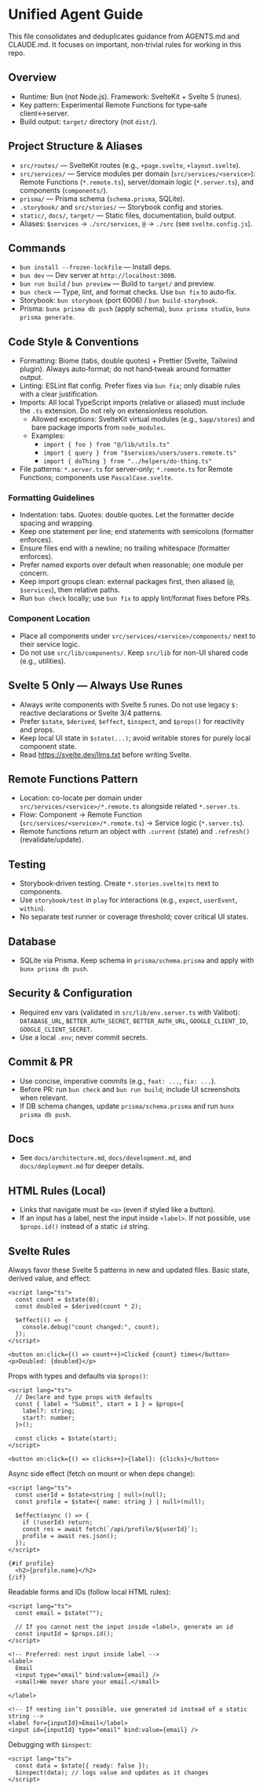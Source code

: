 # Unified Agent Guide

This file consolidates and deduplicates guidance from AGENTS.md and CLAUDE.md. It focuses on important, non‑trivial rules for working in this repo.

## Overview
- Runtime: Bun (not Node.js). Framework: SvelteKit + Svelte 5 (runes).
- Key pattern: Experimental Remote Functions for type‑safe client↔server.
- Build output: `target/` directory (not `dist/`).

## Project Structure & Aliases
- `src/routes/` — SvelteKit routes (e.g., `+page.svelte`, `+layout.svelte`).
- `src/services/` — Service modules per domain (`src/services/<service>`): Remote Functions (`*.remote.ts`), server/domain logic (`*.server.ts`), and components (`components/`).
- `prisma/` — Prisma schema (`schema.prisma`, SQLite).
- `.storybook/` and `src/stories/` — Storybook config and stories.
- `static/`, `docs/`, `target/` — Static files, documentation, build output.
- Aliases: `$services` → `./src/services`, `@` → `./src` (see `svelte.config.js`).

## Commands
- `bun install --frozen-lockfile` — Install deps.
- `bun dev` — Dev server at `http://localhost:3000`.
- `bun run build` / `bun preview` — Build to `target/` and preview.
- `bun check` — Type, lint, and format checks. Use `bun fix` to auto‑fix.
- Storybook: `bun storybook` (port 6006) / `bun build-storybook`.
- Prisma: `bunx prisma db push` (apply schema), `bunx prisma studio`, `bunx prisma generate`.

## Code Style & Conventions
- Formatting: Biome (tabs, double quotes) + Prettier (Svelte, Tailwind plugin). Always auto‑format; do not hand‑tweak around formatter output.
- Linting: ESLint flat config. Prefer fixes via `bun fix`; only disable rules with a clear justification.
- Imports: All local TypeScript imports (relative or aliased) must include the `.ts` extension. Do not rely on extensionless resolution.
  - Allowed exceptions: SvelteKit virtual modules (e.g., `$app/stores`) and bare package imports from `node_modules`.
  - Examples:
    - `import { foo } from "@/lib/utils.ts"`
    - `import { query } from "$services/users/users.remote.ts"`
    - `import { doThing } from "../helpers/do-thing.ts"`
- File patterns: `*.server.ts` for server‑only; `*.remote.ts` for Remote Functions; components use `PascalCase.svelte`.

### Formatting Guidelines
- Indentation: tabs. Quotes: double quotes. Let the formatter decide spacing and wrapping.
- Keep one statement per line; end statements with semicolons (formatter enforces).
- Ensure files end with a newline; no trailing whitespace (formatter enforces).
- Prefer named exports over default when reasonable; one module per concern.
- Keep import groups clean: external packages first, then aliased (`@`, `$services`), then relative paths.
- Run `bun check` locally; use `bun fix` to apply lint/format fixes before PRs.

### Component Location
- Place all components under `src/services/<service>/components/` next to their service logic.
- Do not use `src/lib/components/`. Keep `src/lib` for non-UI shared code (e.g., utilities).

## Svelte 5 Only — Always Use Runes
- Always write components with Svelte 5 runes. Do not use legacy `$:` reactive declarations or Svelte 3/4 patterns.
- Prefer `$state`, `$derived`, `$effect`, `$inspect`, and `$props()` for reactivity and props.
- Keep local UI state in `$state(...)`; avoid writable stores for purely local component state.
- Read https://svelte.dev/llms.txt before writing Svelte.

## Remote Functions Pattern
- Location: co-locate per domain under `src/services/<service>/*.remote.ts` alongside related `*.server.ts`.
- Flow: Component → Remote Function (`src/services/<service>/*.remote.ts`) → Service logic (`*.server.ts`).
- Remote functions return an object with `.current` (state) and `.refresh()` (revalidate/update).

## Testing
- Storybook‑driven testing. Create `*.stories.svelte|ts` next to components.
- Use `storybook/test` in `play` for interactions (e.g., `expect`, `userEvent`, `within`).
- No separate test runner or coverage threshold; cover critical UI states.

## Database
- SQLite via Prisma. Keep schema in `prisma/schema.prisma` and apply with `bunx prisma db push`.

## Security & Configuration
- Required env vars (validated in `src/lib/env.server.ts` with Valibot): `DATABASE_URL`, `BETTER_AUTH_SECRET`, `BETTER_AUTH_URL`, `GOOGLE_CLIENT_ID`, `GOOGLE_CLIENT_SECRET`.
- Use a local `.env`; never commit secrets.

## Commit & PR
- Use concise, imperative commits (e.g., `feat: ...`, `fix: ...`).
- Before PR: run `bun check` and `bun run build`; include UI screenshots when relevant.
- If DB schema changes, update `prisma/schema.prisma` and run `bunx prisma db push`.

## Docs
- See `docs/architecture.md`, `docs/development.md`, and `docs/deployment.md` for deeper details.

## HTML Rules (Local)
- Links that navigate must be `<a>` (even if styled like a button).
- If an input has a label, nest the input inside `<label>`. If not possible, use `$props.id()` instead of a static `id` string.

## Svelte Rules

Always favor these Svelte 5 patterns in new and updated files.
Basic state, derived value, and effect:

```svelte
<script lang="ts">
  const count = $state(0);
  const doubled = $derived(count * 2);

  $effect(() => {
    console.debug("count changed:", count);
  });
</script>

<button on:click={() => count++}>Clicked {count} times</button>
<p>Doubled: {doubled}</p>
```

Props with types and defaults via `$props()`:

```svelte
<script lang="ts">
  // Declare and type props with defaults
  const { label = "Submit", start = 1 } = $props<{
    label?: string;
    start?: number;
  }>();

  const clicks = $state(start);
</script>

<button on:click={() => clicks++}>{label}: {clicks}</button>
```

Async side effect (fetch on mount or when deps change):

```svelte
<script lang="ts">
  const userId = $state<string | null>(null);
  const profile = $state<{ name: string } | null>(null);

  $effect(async () => {
    if (!userId) return;
    const res = await fetch(`/api/profile/${userId}`);
    profile = await res.json();
  });
</script>

{#if profile}
  <h2>{profile.name}</h2>
{/if}
```

Readable forms and IDs (follow local HTML rules):

```svelte
<script lang="ts">
  const email = $state("");

  // If you cannot nest the input inside <label>, generate an id
  const inputId = $props.id();
</script>

<!-- Preferred: nest input inside label -->
<label>
  Email
  <input type="email" bind:value={email} />
  <small>We never share your email.</small>
  
</label>

<!-- If nesting isn’t possible, use generated id instead of a static string -->
<label for={inputId}>Email</label>
<input id={inputId} type="email" bind:value={email} />
```

Debugging with `$inspect`:

```svelte
<script lang="ts">
  const data = $state({ ready: false });
  $inspect(data); // logs value and updates as it changes
</script>
```

